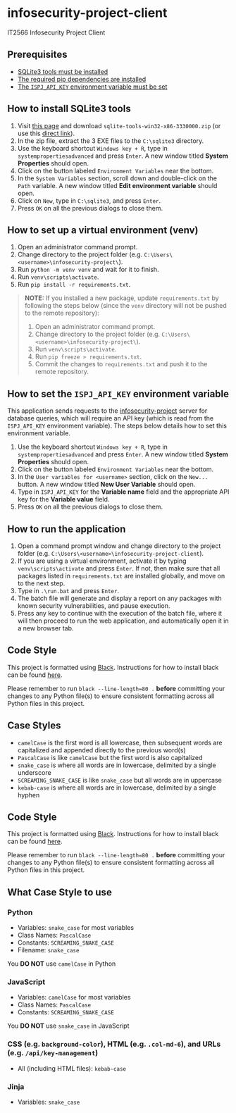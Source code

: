 # infosecurity-project-client

IT2566 Infosecurity Project Client

## Prerequisites

- [SQLite3 tools must be installed](#how-to-install-sqlite3-tools)
- [The required pip dependencies are installed](#how-to-set-up-a-virtual-environment-venv)
- [The `ISPJ_API_KEY` environment variable must be set](#how-to-set-the-ispj_api_key-environment-variable)

## How to install SQLite3 tools

1. Visit [this page](https://www.sqlite.org/download.html) and download `sqlite-tools-win32-x86-3330000.zip` (or use this [direct link](https://www.sqlite.org/2020/sqlite-tools-win32-x86-3330000.zip)).
2. In the zip file, extract the 3 EXE files to the `C:\sqlite3` directory.
3. Use the keyboard shortcut `Windows key + R`, type in `systempropertiesadvanced` and press `Enter`. A new window titled **System Properties** should open.
4. Click on the button labeled `Environment Variables` near the bottom.
5. In the `System Variables` section, scroll down and double-click on the `Path` variable. A new window titled **Edit environment variable** should open.
6. Click on `New`, type in `C:\sqlite3`, and press `Enter`.
7. Press `OK` on all the previous dialogs to close them.

## How to set up a virtual environment (venv)

1. Open an administrator command prompt.
2. Change directory to the project folder (e.g. `C:\Users\<username>\infosecurity-project\`).
3. Run `python -m venv venv` and wait for it to finish.
4. Run `venv\scripts\activate`.
5. Run `pip install -r requirements.txt`.

> **NOTE:** If you installed a new package, update `requirements.txt` by following the steps below (since the `venv` directory will not be pushed to the remote repository):
>
> 1. Open an administrator command prompt.
> 2. Change directory to the project folder (e.g. `C:\Users\<username>\infosecurity-project\`).
> 3. Run `venv\scripts\activate`.
> 4. Run `pip freeze > requirements.txt`.
> 5. Commit the changes to `requirements.txt` and push it to the remote repository.

## How to set the `ISPJ_API_KEY` environment variable

This application sends requests to the [infosecurity-project](https://github.com/SL-Lee/infosecurity-project/) server for database queries, which will require an API key (which is read from the `ISPJ_API_KEY` environment variable). The steps below details how to set this environment variable.

1. Use the keyboard shortcut `Windows key + R`, type in `systempropertiesadvanced` and press `Enter`. A new window titled **System Properties** should open.
2. Click on the button labeled `Environment Variables` near the bottom.
3. In the `User variables for <username>` section, click on the `New...` button. A new window titled **New User Variable** should open.
4. Type in `ISPJ_API_KEY` for the **Variable name** field and the appropriate API key for the **Variable value** field.
5. Press `OK` on all the previous dialogs to close them.

## How to run the application

1. Open a command prompt window and change directory to the project folder (e.g. `C:\Users\<username>\infosecurity-project-client`).
2. If you are using a virtual environment, activate it by typing `venv\scripts\activate` and press `Enter`. If not, then make sure that all packages listed in `requirements.txt` are installed globally, and move on to the next step.
3. Type in `.\run.bat` and press `Enter`.
4. The batch file will generate and display a report on any packages with known security vulnerabilities, and pause execution.
5. Press any key to continue with the execution of the batch file, where it will then proceed to run the web application, and automatically open it in a new browser tab.

## Code Style

This project is formatted using [Black](https://github.com/psf/black). Instructions for how to install black can be found [here](https://github.com/psf/black#installation-and-usage).

Please remember to run `black --line-length=80 .` **before** committing your changes to any Python file(s) to ensure consistent formatting across all Python files in this project.


## Case Styles

- `camelCase` is the first word is all lowercase, then subsequent words are capitalized and appended directly to the previous word(s)
- `PascalCase` is like `camelCase` but the first word is also capitalized
- `snake_case` is where all words are in lowercase, delimited by a single underscore
- `SCREAMING_SNAKE_CASE` is like `snake_case` but all words are in uppercase
- `kebab-case` is where all words are in lowercase, delimited by a single hyphen

## Code Style

This project is formatted using [Black](https://github.com/psf/black). Instructions for how to install black can be found [here](https://github.com/psf/black#installation-and-usage).

Please remember to run `black --line-length=80 .` **before** committing your changes to any Python file(s) to ensure consistent formatting across all Python files in this project.

## What Case Style to use

### Python

- Variables: `snake_case` for most variables
- Class Names: `PascalCase`
- Constants: `SCREAMING_SNAKE_CASE`
- Filename: `snake_case`

You **DO NOT** use `camelCase` in Python

### JavaScript

- Variables: `camelCase` for most variables
- Class Names: `PascalCase`
- Constants: `SCREAMING_SNAKE_CASE`

You **DO NOT** use `snake_case` in JavaScript

### CSS (e.g. `background-color`), HTML (e.g. `.col-md-6`), and URLs (e.g. `/api/key-management`)

- All (including HTML files): `kebab-case`

### Jinja

- Variables: `snake_case`
